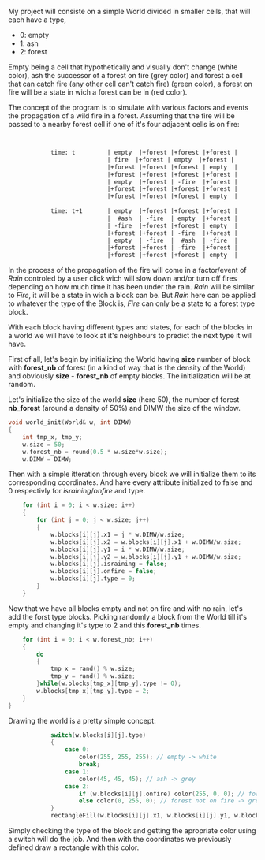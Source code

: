My project will consiste on a simple World divided in smaller cells, that will each have a type,
- 0: empty
- 1: ash
- 2: forest

Empty being a cell that hypothetically and visually don't change (white color), ash the successor of a forest on fire (grey color) and forest a cell that can catch fire (any other cell can't catch fire) (green color), a forest on fire will be a state in wich a forest can be in (red color).

The concept of the program is to simulate with various factors and events the propagation of a wild fire in a forest.
Assuming that the fire will be passed to a nearby forest cell if one of it's four adjacent cells is on fire:

```diff


            time: t         | empty  |+forest |+forest |+forest |
                            | fire  |+forest | empty  |+forest | 
                            |+forest |+forest |+forest | empty  |
                            |+forest |+forest |+forest |+forest |
                            | empty  |+forest | -fire  |+forest |
                            |+forest |+forest |+forest |+forest |
                            |+forest |+forest |+forest | empty  |
            
            time: t+1       | empty  |+forest |+forest |+forest |
                            |  #ash  | -fire  | empty  |+forest | 
                            | -fire  |+forest |+forest | empty  |
                            |+forest |+forest | -fire  |+forest |
                            | empty  | -fire  |  #ash  | -fire  |
                            |+forest |+forest | -fire  |+forest |
                            |+forest |+forest |+forest | empty  |
```


In the process of the propagation of the fire will come in a factor/event of *Rain* controled by a user click wich will slow down and/or turn off fires depending on how much time it has been under the rain. *Rain* will be similar to *Fire*, it will be a state in wich a block can be. But *Rain* here can be applied to whatever the type of the Block is, *Fire* can only be a state to a forest type block.


With each block having different types and states, for each of the blocks in a world we will have to look at it's neighbours to predict the next type it will have.

First of all, let's begin by initializing the World having **size** number of block with **forest_nb** of forest (in a kind of way that is the density of the World) and obviously **size** - **forest_nb** of empty blocks. The initialization will be at random.


Let's initialize the size of the world **size** (here 50), the number of forest **nb_forest** (around a density of 50%) and DIMW the size of the window.

```c++
void world_init(World& w, int DIMW)
{
    int tmp_x, tmp_y;
    w.size = 50;
    w.forest_nb = round(0.5 * w.size*w.size);
    w.DIMW = DIMW;

```

Then with a simple itteration through every block we will initialize them to its corresponding coordinates. And have every attribute initialized to false and 0 respectivly for *israining*/*onfire* and type.

```c++
    for (int i = 0; i < w.size; i++)
    {
        for (int j = 0; j < w.size; j++)
        {
            w.blocks[i][j].x1 = j * w.DIMW/w.size;
            w.blocks[i][j].x2 = w.blocks[i][j].x1 + w.DIMW/w.size;
            w.blocks[i][j].y1 = i * w.DIMW/w.size;
            w.blocks[i][j].y2 = w.blocks[i][j].y1 + w.DIMW/w.size;
            w.blocks[i][j].israining = false;
            w.blocks[i][j].onfire = false;
            w.blocks[i][j].type = 0;
        }
    }
```

Now that we have all blocks empty and not on fire and with no rain, let's add the forst type blocks. Picking randomly a block from the World till it's empty and changing it's type to 2 and this **forest_nb** times.
```c++
    for (int i = 0; i < w.forest_nb; i++)
    {
        do
        {
            tmp_x = rand() % w.size;
            tmp_y = rand() % w.size;
        }while(w.blocks[tmp_x][tmp_y].type != 0);
        w.blocks[tmp_x][tmp_y].type = 2;
    }
}
```

Drawing the world is a pretty simple concept:

```c++
            switch(w.blocks[i][j].type)
            {
                case 0:
                    color(255, 255, 255); // empty -> white
                    break;
                case 1:
                    color(45, 45, 45); // ash -> grey
                case 2:
                    if (w.blocks[i][j].onfire) color(255, 0, 0); // forest on fire -> red
                    else color(0, 255, 0); // forest not on fire -> green 
            }
            rectangleFill(w.blocks[i][j].x1, w.blocks[i][j].y1, w.blocks[i][j].x2, w.blocks[i][j].y2);
```
Simply checking the type of the block and getting the apropriate color using a switch will do the job. And then with the coordinates we previously defined draw a rectangle with this color.


 
